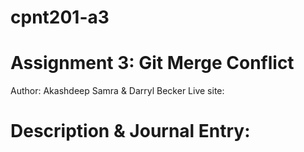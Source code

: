 # cpnt201-a3
# Assignment 3: Git Merge Conflict
Author: Akashdeep Samra & Darryl Becker
Live site: []()
# Description & Journal Entry:
